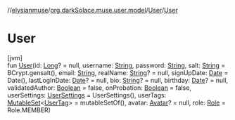 //[elysianmuse](../../../index.md)/[org.darkSolace.muse.user.model](../index.md)/[User](index.md)/[User](-user.md)

# User

[jvm]\
fun [User](-user.md)(id: [Long](https://kotlinlang.org/api/latest/jvm/stdlib/kotlin/-long/index.html)? = null,
username: [String](https://kotlinlang.org/api/latest/jvm/stdlib/kotlin/-string/index.html),
password: [String](https://kotlinlang.org/api/latest/jvm/stdlib/kotlin/-string/index.html),
salt: [String](https://kotlinlang.org/api/latest/jvm/stdlib/kotlin/-string/index.html) = BCrypt.gensalt(),
email: [String](https://kotlinlang.org/api/latest/jvm/stdlib/kotlin/-string/index.html),
realName: [String](https://kotlinlang.org/api/latest/jvm/stdlib/kotlin/-string/index.html)? = null,
signUpDate: [Date](https://docs.oracle.com/javase/8/docs/api/java/util/Date.html) = Date(),
lastLogInDate: [Date](https://docs.oracle.com/javase/8/docs/api/java/util/Date.html)? = null,
bio: [String](https://kotlinlang.org/api/latest/jvm/stdlib/kotlin/-string/index.html)? = null,
birthday: [Date](https://docs.oracle.com/javase/8/docs/api/java/util/Date.html)? = null,
validatedAuthor: [Boolean](https://kotlinlang.org/api/latest/jvm/stdlib/kotlin/-boolean/index.html) = false,
onProbation: [Boolean](https://kotlinlang.org/api/latest/jvm/stdlib/kotlin/-boolean/index.html) = false,
userSettings: [UserSettings](../-user-settings/index.md) = UserSettings(),
userTags: [MutableSet](https://kotlinlang.org/api/latest/jvm/stdlib/kotlin.collections/-mutable-set/index.html)&lt;[UserTag](
../-user-tag/index.md)&gt; = mutableSetOf(), avatar: [Avatar](../-avatar/index.md)? = null,
role: [Role](../-role/index.md) = Role.MEMBER)
